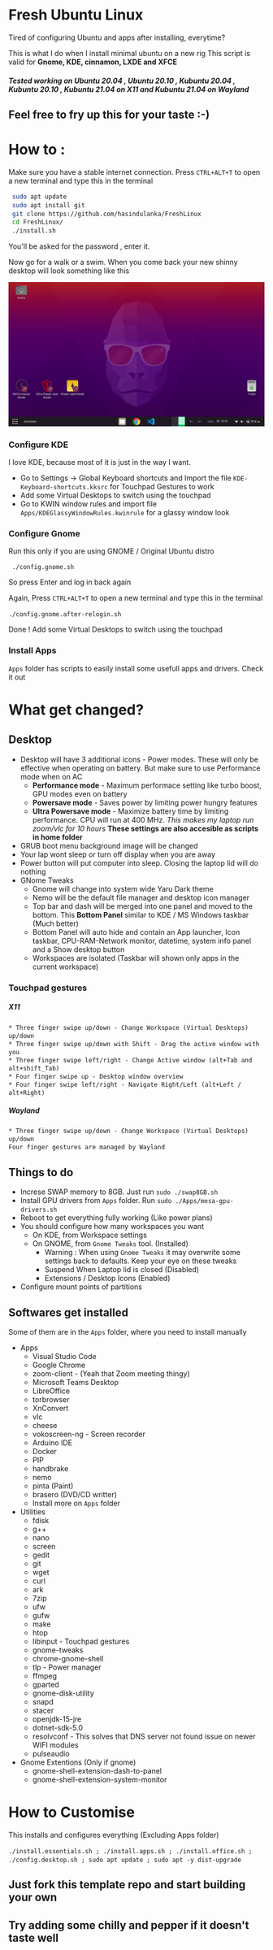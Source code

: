 # Fresh Ubuntu Linux

Tired of configuring Ubuntu and apps after installing, everytime?

This is what I do when I install minimal ubuntu on a new rig
This script is valid for **Gnome, KDE, cinnamon, LXDE and XFCE**

##### Tested working on Ubuntu 20.04 , Ubuntu 20.10 , Kubuntu 20.04 , Kubuntu 20.10 , Kubuntu 21.04 on X11 and Kubuntu 21.04 on Wayland

## Feel free to fry up this for your taste :-)

# How to :

Make sure you have a stable internet connection.
Press `CTRL+ALT+T` to open a new terminal and type this in the terminal

```bash
 sudo apt update
 sudo apt install git
 git clone https://github.com/hasindulanka/FreshLinux
 cd FreshLinux/
 ./install.sh
```

You'll be asked for the password , enter it.

Now go for a walk or a swim. When you come back your new shinny desktop will look something like this

![New-Shinny-Desktop](fresh-desktop.png)

### Configure KDE

I love KDE, because most of it is just in the way I want.

- Go to Settings -> Global Keyboard shortcuts and Import the file `KDE-Keyboard-shortcuts.kksrc` for Touchpad Gestures to work
- Add some Virtual Desktops to switch using the touchpad
- Go to KWIN window rules and import file `Apps/KDEGlassyWindowRules.kwinrule` for a glassy window look

### Configure Gnome

Run this only if you are using GNOME / Original Ubuntu distro

```
 ./config.gnome.sh

```

So press Enter and log in back again

Again, Press `CTRL+ALT+T` to open a new terminal and type this in the terminal

`./config.gnome.after-relogin.sh`

Done !
Add some Virtual Desktops to switch using the touchpad

### Install Apps

`Apps` folder has scripts to easily install some usefull apps and drivers. Check it out

# What get changed?

## Desktop

- Desktop will have 3 additional icons - Power modes. These will only be effective when operating on battery. But make sure to use Performance mode when on AC
  - **Performance mode** - Maximum performace setting like turbo boost, GPU modes even on battery
  - **Powersave mode** - Saves power by limiting power hungry features
  - **Ultra Powersave mode** - Maximize battery time by limiting performance. CPU will run at 400 MHz. _This makes my laptop run zoom/vlc for 10 hours_
    **These settings are also accesible as scripts in home folder**
- GRUB boot menu background image will be changed
- Your lap wont sleep or turn off display when you are away
- Power button will put computer into sleep. Closing the laptop lid will do nothing
- GNome Tweaks
  - Gnome will change into system wide Yaru Dark theme
  - Nemo will be the default file manager and desktop icon manager
  - Top bar and dash will be merged into one panel and moved to the bottom. This **Bottom Panel** similar to KDE / MS Windows taskbar (Much better)
  - Bottom Panel will auto hide and contain an App launcher, Icon taskbar, CPU-RAM-Network monitor, datetime, system info panel and a Show desktop button
  - Workspaces are isolated (Taskbar will shown only apps in the current workspace)

### Touchpad gestures

##### X11

    * Three finger swipe up/down - Change Workspace (Virtual Desktops) up/down
    * Three finger swipe up/down with Shift - Drag the active window with you
    * Three finger swipe left/right - Change Active window (alt+Tab and alt+shift_Tab)
    * Four finger swipe up - Desktop window overview
    * Four finger swipe left/right - Navigate Right/Left (alt+Left / alt+Right)

##### Wayland

    * Three finger swipe up/down - Change Workspace (Virtual Desktops) up/down
    Four finger gestures are managed by Wayland

## Things to do

- Increse SWAP memory to 8GB. Just run `sudo ./swap8GB.sh`
- Install GPU drivers from `Apps` folder. Run `sudo ./Apps/mesa-gpu-drivers.sh`
- Reboot to get everything fully working (Like power plans)
- You should configure how many workspaces you want
  - On KDE, from Workspace settings
  - On GNOME, from `Gnome Tweaks` tool. (Installed)
    - Warning : When using `Gnome Tweaks` it may overwrite some settings back to defaults. Keep your eye on these tweaks
    - Suspend When Laptop lid is closed (Disabled)
    - Extensions / Desktop Icons (Enabled)
- Configure mount points of partitions

## Softwares get installed

Some of them are in the `Apps` folder, where you need to install manually

- Apps
  - Visual Studio Code
  - Google Chrome
  - zoom-client - (Yeah that Zoom meeting thingy)
  - Microsoft Teams Desktop
  - LibreOffice
  - torbrowser
  - XnConvert
  - vlc
  - cheese
  - vokoscreen-ng - Screen recorder
  - Arduino IDE
  - Docker
  - PIP
  - handbrake
  - nemo
  - pinta (Paint)
  - brasero (DVD/CD writter)
  - Install more on `Apps` folder
- Utilities
  - fdisk
  - g++
  - nano
  - screen
  - gedit
  - git
  - wget
  - curl
  - ark
  - 7zip
  - ufw
  - gufw
  - make
  - htop
  - libinput - Touchpad gestures
  - gnome-tweaks
  - chrome-gnome-shell
  - tlp - Power manager
  - ffmpeg
  - gparted
  - gnome-disk-utility
  - snapd
  - stacer
  - openjdk-15-jre
  - dotnet-sdk-5.0
  - resolvconf - This solves that DNS server not found issue on newer WIFI modules
  - pulseaudio
- Gnome Extentions (Only if gnome)
  - gnome-shell-extension-dash-to-panel
  - gnome-shell-extension-system-monitor

# How to Customise

This installs and configures everything (Excluding Apps folder)

`./install.essentials.sh ; ./install.apps.sh ; ./install.office.sh ; ./config.desktop.sh ; sudo apt update ; sudo apt -y dist-upgrade`

## Just fork this template repo and start building your own

## Try adding some chilly and pepper if it doesn't taste well
